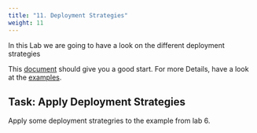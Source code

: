 ```yaml
---
title: "11. Deployment Strategies"
weight: 11
---
```



In this Lab we are going to have a look on the different deployment strategies

This [document](https://www.cncf.io/wp-content/uploads/2018/03/CNCF-Presentation-Template-K8s-Deployment.pdf) should give you a good start. For more Details, have a look at the [examples](https://github.com/ContainerSolutions/k8s-deployment-strategies).


## Task: Apply Deployment Strategies

Apply some deployment strategries to the example from lab 6.
